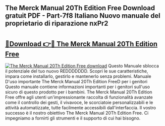 ## The Merck Manual 20Th Edition Free Download gratuit PDF - Part-7f8 Italiano Nuovo manuale del proprietario di riparazione nxPr2

# <h2><a href="http://dfbtxp.blite.top/?on=The+Merck+Manual+20Th+Edition+Free">🔗Download 👉🔴 The Merck Manual 20Th Edition Free</a></h2>

[![The Merck Manual 20Th Edition Free download](https://i.imgur.com/lujVjoI.png)](http://dfbtxp.blite.top/?on=The+Merck+Manual+20Th+Edition+Free)
Questo Manuale sblocca il potenziale del tuo nuovo REDDDDDDD. Scopri le sue caratteristiche, impara come installarlo, gestirlo e mantenerlo senza problemi. Manuale D'uso importante The Merck Manual 20Th Edition FreeD per i genitori Questo manuale contiene informazioni importanti per i genitori sull'uso sicuro di questo prodotto per i bambini. The Merck Manual 20Th Edition Free offre agli utenti un'impressionante raccolta di funzionalità avanzate come il controllo dei gesti, il vivavoce, le scorciatoie personalizzabili e le attività automatizzate, tutte facilmente accessibili dall'interfaccia. Il vostro successo è il nostro obiettivo The Merck Manual 20Th Edition Free. Ci impegniamo a fornirti gli strumenti e il supporto di cui hai bisogno.
